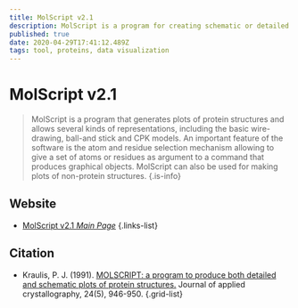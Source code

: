 ```yaml
---
title: MolScript v2.1
description: MolScript is a program for creating schematic or detailed molecular graphics images from molecular 3D coordinates, usually, but not exclusively, protein structures.
published: true
date: 2020-04-29T17:41:12.489Z
tags: tool, proteins, data visualization
---
```


# MolScript v2.1

> MolScript is a program that generates plots of protein structures and allows several kinds of representations, including the basic wire-drawing, ball-and stick and CPK models. An important feature of the software is the atom and residue selection mechanism allowing to give a set of atoms or residues as argument to a command that produces graphical objects. MolScript can also be used for making plots of non-protein structures.
{.is-info}

 

## Website 

- [MolScript v2.1 *Main Page*](https://kraulis.se/MolScript/)
 {.links-list}

## Citation 

- Kraulis, P. J. (1991). [MOLSCRIPT: a program to produce both detailed and schematic plots of protein structures.](http://scripts.iucr.org/cgi-bin/paper?gl0206) Journal of applied crystallography, 24(5), 946-950.
{.grid-list}
